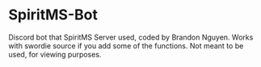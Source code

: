 # SpiritMS-Bot
Discord bot that SpiritMS Server used, coded by Brandon Nguyen. Works with swordie source if you add some of the functions. Not meant to be used, for viewing purposes.
